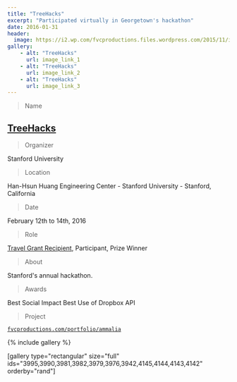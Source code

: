 ```yaml
---
title: "TreeHacks"
excerpt: "Participated virtually in Georgetown's hackathon"
date: 2016-01-31
header:
  image: https://i2.wp.com/fvcproductions.files.wordpress.com/2015/11/img_0164.jpg
gallery:
    - alt: "TreeHacks"
      url: image_link_1
    - alt: "TreeHacks"
      url: image_link_2
    - alt: "TreeHacks"
      url: image_link_3
---
```


> Name

## <a title="TreeHacks" href="http://treehacks.com/" target="_blank">TreeHacks</a>

> Organizer

Stanford University

> Location

Han-Hsun Huang Engineering Center - Stanford University - Stanford, California

> Date

February 12th to 14th, 2016

> Role

[Travel Grant Recipient](http://medium.com), Participant, Prize Winner

> About

Stanford's annual hackathon.

> Awards

Best Social Impact
Best Use of Dropbox API

> Project

[`fvcproductions.com/portfolio/ammalia`](https://fvcproductions.com/portfolio/ammalia/)

{% include gallery %}

[gallery type="rectangular" size="full" ids="3995,3990,3981,3982,3979,3976,3942,4145,4144,4143,4142" orderby="rand"]
